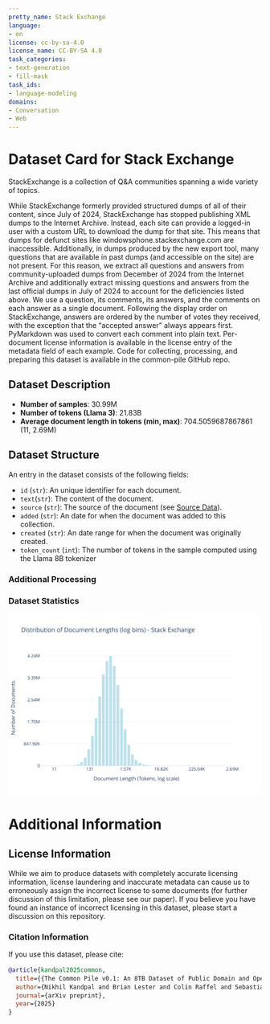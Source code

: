 ```yaml
---
pretty_name: Stack Exchange
language:
- en
license: cc-by-sa-4.0
license_name: CC-BY-SA 4.0
task_categories:
- text-generation
- fill-mask
task_ids:
- language-modeling
domains:
- Conversation
- Web
---
```


# Dataset Card for Stack Exchange

<!-- START-SHORT DESCRIPTION -->
StackExchange is a collection of Q&A communities spanning a wide variety of topics.
<!-- END-SHORT DESCRIPTION -->

While StackExchange formerly provided structured dumps of all of their content, since July of 2024, StackExchange has stopped publishing XML dumps to the Internet Archive.
Instead, each site can provide a logged-in user with a custom URL to download the dump for that site.
This means that dumps for defunct sites like windowsphone.stackexchange.com are inaccessible.
Additionally, in dumps produced by the new export tool, many questions that are available in past dumps (and accessible on the site) are not present.
For this reason, we extract all questions and answers from community-uploaded dumps from December of 2024 from the Internet Archive and additionally extract missing questions and answers from the last official dumps in July of 2024 to account for the deficiencies listed above.
We use a question, its comments, its answers, and the comments on each answer as a single document.
Following the display order on StackExchange, answers are ordered by the number of votes they received, with the exception that the “accepted answer” always appears first.
PyMarkdown was used to convert each comment into plain text.
Per-document license information is available in the license entry of the metadata field of each example.
Code for collecting, processing, and preparing this dataset is available in the common-pile GitHub repo.




## Dataset Description

<!-- START-DESC-STATS -->
- **Number of samples**: 30.99M
- **Number of tokens (Llama 3)**: 21.83B
- **Average document length in tokens (min, max)**: 704.5059687867861 (11, 2.69M)
<!-- END-DESC-STATS -->


## Dataset Structure
An entry in the dataset consists of the following fields:

- `id` (`str`): An unique identifier for each document.
- `text`(`str`): The content of the document.
- `source` (`str`): The source of the document (see [Source Data](#source-data)).
- `added` (`str`): An date for when the document was added to this collection.
- `created` (`str`): An date range for when the document was originally created.
- `token_count` (`int`): The number of tokens in the sample computed using the Llama 8B tokenizer


### Additional Processing


### Dataset Statistics

<!-- START-DATASET PLOTS -->
<p align="center">
<img src="./images/dist_document_length.svg" width="600" style="margin-right: 10px;" />
</p>
<!-- END-DATASET PLOTS -->


# Additional Information

## License Information
While we aim to produce datasets with completely accurate licensing information, license laundering and inaccurate metadata can cause us to erroneously assign the incorrect license to some documents (for further discussion of this limitation, please see our paper).
If you believe you have found an instance of incorrect licensing in this dataset, please start a discussion on this repository.

### Citation Information

If you use this dataset, please cite:
```bibtex
@article{kandpal2025common,
  title={{The Common Pile v0.1: An 8TB Dataset of Public Domain and Openly Licensed Text}},
  author={Nikhil Kandpal and Brian Lester and Colin Raffel and Sebastian Majstorovic and Stella Biderman and Baber Abbasi and Luca Soldaini and Enrico Shippole and A. Feder Cooper and Aviya Skowron and Shayne Longpre and Lintang Sutawika and Alon Albalak and Zhenlin Xu and Guilherme Penedo and Loubna Ben  and Elie Bakouch and John David  and Honglu Fan and Dashiell Stander and Guangyu Song and Aaron Gokaslan and John Kirchenbauer and Tom Goldstein and Brian R and Bhavya Kailkhura and Tyler Murray},
  journal={arXiv preprint},
  year={2025}
}
```
